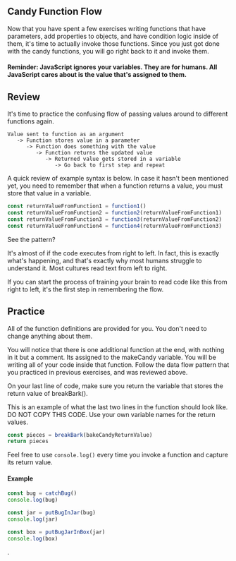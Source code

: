 ## Candy Function Flow

Now that you have spent a few exercises writing functions that have parameters, add properties to objects, and have condition logic inside of them, it's time to actually invoke those functions. Since you just got done with the candy functions, you will go right back to it and invoke them.

#### Reminder: JavaScript ignores your variables. They are for humans. All JavaScript cares about is the value that's assigned to them.

## Review

It's time to practice the confusing flow of passing values around to different functions again.

```
Value sent to function as an argument 
   -> Function stores value in a parameter
      -> Function does something with the value
         -> Function returns the updated value
            -> Returned value gets stored in a variable
               -> Go back to first step and repeat
```

A quick review of example syntax is below. In case it hasn't been mentioned yet, you need to remember that when a function returns a value, you must store that value in a variable.

```js
const returnValueFromFunction1 = function1()
const returnValueFromFunction2 = function2(returnValueFromFunction1)
const returnValueFromFunction3 = function3(returnValueFromFunction2)
const returnValueFromFunction4 = function4(returnValueFromFunction3)
```

See the pattern?

It's almost of if the code executes from right to left. In fact, this is exactly what's happening, and that's exactly why most humans struggle to understand it. Most cultures read text from left to right.

If you can start the process of training your brain to read code like this from right to left, it's the first step in remembering the flow.

## Practice

All of the function definitions are provided for you. You don't need to change anything about them.

You will notice that there is one additional function at the end, with nothing in it but a comment. Its assigned to the makeCandy variable. You will be writing all of your code inside that function. Follow the data flow pattern that you practiced in previous exercises, and was reviewed above.

On your last line of code, make sure you return the variable that stores the return value of breakBark().

This is an example of what the last two lines in the function should look like. DO NOT COPY THIS CODE. Use your own variable names for the return values.

```js
const pieces = breakBark(bakeCandyReturnValue)
return pieces
```

Feel free to use `console.log()` every time you invoke a function and capture its return value. 

#### Example

```js
const bug = catchBug()
console.log(bug)

const jar = putBugInJar(bug)
console.log(jar)

const box = putBugJarInBox(jar)
console.log(box)
```



















.
